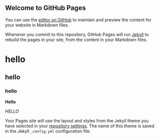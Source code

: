## Welcome to GitHub Pages

You can use the [editor on GitHub](https://github.com/Dorrn01/User.github.io/edit/master/README.md) to maintain and preview the content for your website in Markdown files.

Whenever you commit to this repository, GitHub Pages will run [Jekyll](https://jekyllrb.com/) to rebuild the pages in your site, from the content in your Markdown files.






# hello
## hello
### hello

**Hello**

_HELLO_














Your Pages site will use the layout and styles from the Jekyll theme you have selected in your [repository settings](https://github.com/Dorrn01/User.github.io/settings). The name of this theme is saved in the Jekyll `_config.yml` configuration file.




